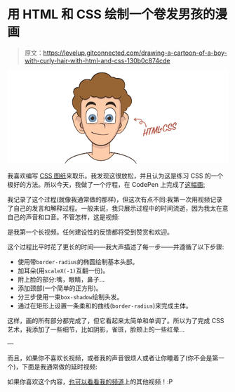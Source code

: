# 用 HTML 和 CSS 绘制一个卷发男孩的漫画

> 原文：<https://levelup.gitconnected.com/drawing-a-cartoon-of-a-boy-with-curly-hair-with-html-and-css-130b0c874cde>

![](img/4ba8f2ecda0a4fcb98fa043eb080b80f.png)

我喜欢编写 [CSS 图纸](https://medium.com/counterarts/100-days-of-css-illustrations-a272f97edd92)来取乐。我发现这很放松，并且认为这是练习 CSS 的一个极好的方法。所以今天，我做了一个疗程，在 CodePen 上完成了[这幅画:](https://codepen.io/alvaromontoro/full/mdmzojb)

我记录了这个过程(就像我通常做的那样)，但这次有点不同:我第一次用视频记录了自己的发言和解释过程。一般来说，我只展示过程中的时间流逝，因为我太在意自己的声音和口音。不管怎样，这是视频:

是我第一个长视频。任何建设性的反馈都将受到赞赏和欢迎。

这个过程比平时花了更长的时间——我大声描述了每一步——并遵循了以下步骤:

*   使用带`border-radius`的椭圆绘制基本头部。
*   加耳朵(用`scaleX(-1)`互翻一份)。
*   附上脸的部分:嘴，眼睛，鼻子…
*   添加颈部(一个简单的正方形)。
*   分三步使用一束`box-shadow`绘制头发。
*   通过在矩形上设置一条柔和的曲线(`border-radius`)来完成主体。

这样，画的所有部分都完成了，但它看起来太简单和单调了。所以为了完成 CSS 艺术，我添加了一些细节，比如阴影，雀斑，脸颊上的一些红晕…

—

而且，如果你不喜欢长视频，或者我的声音很烦人或者让你睡着了(你不会是第一个)，下面是我通常做的延时视频:

如果你喜欢这个内容，[也可以看看我的频道](http://youtube.com/c/AlvaroMontoroCSS)上的其他视频！:P